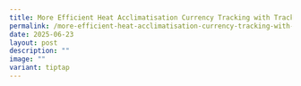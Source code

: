 ```yaml
---
title: More Efficient Heat Acclimatisation Currency Tracking with Trackr
permalink: /more-efficient-heat-acclimatisation-currency-tracking-with-trackr/
date: 2025-06-23
layout: post
description: ""
image: ""
variant: tiptap
---
```

